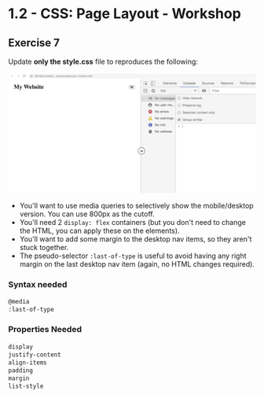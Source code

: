 # 1.2 - CSS: Page Layout - Workshop

## Exercise 7

Update **only the style.css** file to reproduces the following:

![exercise-7 goal](../../__lecture/assets/ex-7-goal.gif)

- You'll want to use media queries to selectively show the mobile/desktop version. You can use 800px as the cutoff.
- You'll need 2 `display: flex` containers (but you don't need to change the HTML, you can apply these on the elements).
- You'll want to add some margin to the desktop nav items, so they aren't stuck together.
- The pseudo-selector `:last-of-type` is useful to avoid having any right margin on the last desktop nav item (again, no HTML changes required).

### Syntax needed

```
@media
:last-of-type
```

### Properties Needed

```
display
justify-content
align-items
padding
margin
list-style
```
